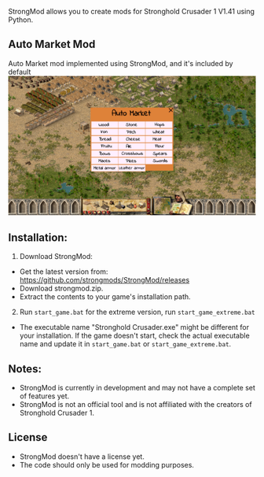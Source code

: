 StrongMod allows you to create mods for Stronghold Crusader 1 V1.41 using Python.

## Auto Market Mod
Auto Market mod implemented using StrongMod, and it's included by default
![Auto Market Screenshot](screenshots/automarket.png)

## Installation:
1. Download StrongMod:
- Get the latest version from: https://github.com/strongmods/StrongMod/releases
- Download strongmod.zip.
- Extract the contents to your game's installation path.

2. Run `start_game.bat` for the extreme version, run `start_game_extreme.bat`
- The executable name "Stronghold Crusader.exe" might be different for your installation. If the game doesn't start, check the actual executable name and update it in `start_game.bat` or `start_game_extreme.bat`.

## Notes:
- StrongMod is currently in development and may not have a complete set of features yet.
- StrongMod is not an official tool and is not affiliated with the creators of Stronghold Crusader 1.

## License
- StrongMod doesn't have a license yet.
- The code should only be used for modding purposes.